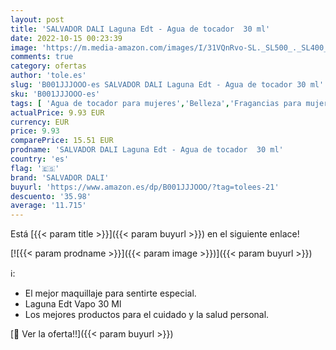 ```yaml
---
layout: post
title: 'SALVADOR DALI Laguna Edt - Agua de tocador  30 ml'
date: 2022-10-15 00:23:39
image: 'https://m.media-amazon.com/images/I/31VQnRvo-SL._SL500_._SL400_.jpg'
comments: true
category: ofertas
author: 'tole.es'
slug: 'B001JJJOOO-es SALVADOR DALI Laguna Edt - Agua de tocador 30 ml'
sku: 'B001JJJOOO-es'
tags: [ 'Agua de tocador para mujeres','Belleza','Fragancias para mujeres','Perfumes y fragancias','agua','de','salvador dali','tocador','🇪🇸', ]
actualPrice: 9.93 EUR
currency: EUR
price: 9.93
comparePrice: 15.51 EUR
prodname: 'SALVADOR DALI Laguna Edt - Agua de tocador  30 ml'
country: 'es'
flag: '🇪🇸'
brand: 'SALVADOR DALI'
buyurl: 'https://www.amazon.es/dp/B001JJJOOO/?tag=tolees-21'
descuento: '35.98'
average: '11.715'
---
```


Está [{{< param title >}}]({{< param buyurl >}}) en el siguiente enlace!

[![{{< param prodname >}}]({{< param image >}})]({{< param buyurl >}})

ℹ️:

- El mejor maquillaje para sentirte especial.
- Laguna Edt Vapo 30 Ml
- Los mejores productos para el cuidado y la salud personal.

[🛒 Ver la oferta!!]({{< param buyurl >}})
